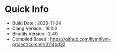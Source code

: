 # Quick Info
* Build Date : 2023-11-24
* Clang Version : 18.0.0
* Binutils Version : 2.40
* Compiled Based : https://github.com/llvm/llvm-project/commit/3114bd32
